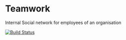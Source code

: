 # Teamwork
Internal Social network for employees of an organisation

[![Build Status](https://travis-ci.org/aim-akonya/Teamwork.svg?branch=master)](https://travis-ci.org/aim-akonya/Teamwork)
